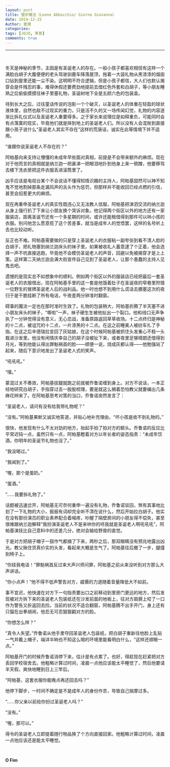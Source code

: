 ```yaml
---
layout: post
title: 壁炉魔法（Leone Abbacchio/ Giorno Giovanna）
date: 2019-12-25
Author: 壹澗
categories: 
tags: [JOJO, 茶茸]
comments: true
--- 
```


***

<br/>

冬天是神秘的季节，主因是有圣诞老人的存在。一般小孩子都喜欢相信有这样一个满脸白胡子大腹便便的老头驾驶驯鹿车降落屋顶，拖着一大袋礼物从黑漆漆的烟囱口钻到屋里还能一尘不染。这明明不符合逻辑，但是小孩子都信，大人们也默认揭穿会是件残忍的事，难得休假还要费劲地提前去借红色外套和白胡子，等小朋友睡熟之后偷偷摸摸往袜子里塞礼物，圣诞树地下全是五颜六色的包装盒。

待到长大之后，过往童话传说的泡影一个个破灭，以圣诞老人的体重在轻盈的球状液体里，自然也敌不过现实的重力，只是活不久的又一场传闻幻觉，礼物的内容逐渐比拆礼仪式以及圣诞老人重要得多。之于家长来说理应是如释重负，可能同时会有点落寞的现实，毕竟他们就是摔到地上的圣诞老人们。所以没有人会混账到直接跟小孩子说什么“圣诞老人其实不存在”这样的荒唐话，诚实在此等情境下并不适用。

“谁跟你说圣诞老人不存在的？”

阿帕基向来支持让懵懂的未成年早些面对真相，前提是不会带来额外的麻烦。现在对于他而言的真相就是纳兰迦一把鼻涕一把眼泪地扑到他身上来一顿蹭，他要移驾去楼下洗衣房把这件衣服丢进滚筒里了。

凶手应该是电视台某个不会说话不懂得知情识趣的主持人，阿帕基固然可以神不知鬼不觉地割掉那条走漏风声的舌头作为惩罚，但那样并不能收回已经点燃的引信，甚至会招惹更大的麻烦。

现在再重申圣诞老人的真实性既违心又无法教人信服，阿帕基把涕泗交流的纳兰迦从身上强行扒了下来让小朋友换个哭诉对象。他记得两个街区以外的地方还有一家服装店，距离圣诞节还有一个多星期的时间，或许还能租借得到那件可以哄小孩的衣服。别问他怎么愿意揽了这个苦差事，就当是成年人的觉悟罢，这样的名号听上去也比较动听。

反正也不难。阿帕基需要做的只是穿上圣诞老人的衣服粘一副夸张到看不清人脸的白胡子，把礼物塞到纳兰迦床头的袜子里。如果被收礼人蓄意逮了个正着，他会选择一声不吭直接逃跑，毕竟他不会模仿圣诞老人的声音，回避以免被揭穿才是上上策。这样第二天纳兰迦会满大街宣传自己见到了圣诞老人，让那个愚蠢的主持人见鬼去吧。

遗憾的是现实总不如想象中的顺利。例如两个街区以外的服装店已经把最后一套圣诞老人的衣服借出，现在阿帕基手里的这一套是他饿着肚子在圣诞夜的窄巷里狩猎一位野生的冒牌圣诞老人后的战利品。他一时也想不到用什么谎话去搪塞这次的夜归于是干脆挂断了所有电话，午夜差两分钟准时翻窗。

碍事的魔法一定也在那时准时生效了。礼物的包装稍大，阿帕基折腾了半天塞不进小朋友床头的袜子，“嘶啦”一声，袜子硬生生被他扯出一个裂口。他和线口无声争执了一分钟觉得没有意义，无心恋战，准备原路返回草草收场。十二点终归是神秘的十二点，被诅咒的十二点，一片漆黑的十二点。在这之前睡美人被纺车扎了手指，在这之后辛德瑞拉变回了灰姑娘，在这个时候阿帕基被抓住头发重心不稳一头栽进沙发里。他没有闲情庆幸自己的胡子没被扯下来，或者夜里足够晴朗还借得到月光，等到他能认得出罪魁祸首的脸——顺便一说，烧成灰都认得——他勉强站了起来，随后下意识地发出了圣诞老人式的笑声。

“吼吼吼。”

“噗。”

蒙混过关不奏效，阿帕基拔腿就跑之前就被乔鲁诺缠到身上。对方不说话，一本正经地研究白胡子，手指穿过去一股股梳理，要是就这么搁着恐怕教父就要编出几条麻花辫来了。在阿帕基思考对策的当口，乔鲁诺突然发言了：

“圣诞老人，请问有没有给我带礼物呢？”

“没有。”阿帕基果断又诚实地答道，并贴心地补充理由，“坏小孩是收不到礼物的。”

很快，他发现有什么不太对劲的地方，抬起手拍了拍对方的额头。乔鲁诺的反应比平常迟钝一点，虽然只有一点，阿帕基瞪着对方以年长者的姿态指责：“未成年饮酒，你明年的圣诞节礼物也没了。”

“我没喝过。”

“我闻到了。”

“喔，那个是蛋奶。”

“蛋酒。”

“……我要拆礼物了。”

话题被迅速岔开，阿帕基无可奈何重申一遍没有礼物，乔鲁诺驳回，煞有其事地比划了一下礼物的大小，振振有词却完全听不清在说什么，然后开始拉白胡子。他实在没有那份演员的职业素养配合着喊疼，吵醒了隔壁房间的小朋友得不偿失，甚至很难跟纳兰迦解释“我扮演圣诞老人不是来哄你的呸我就是圣诞老人啊吼吼吼”，阿帕基演技比自己意料中的还差几分，绝对会输给野兽的直觉。

于是对方把胡子帽子一鼓作气都摘了下来，两秒之后，那双眼睛没有预兆地露出凶光。教父揪住货真价实的头发，看起来大概是生气了。阿帕基往后撤了一步，腿撞到椅子上。

“你挂我电话！”罪魁祸首反过来大声兴师问罪，阿帕基之前从来没听到对方那么大声讲话。

“你小点声！”他不得不低声警告对方，威慑的力道随着音量降低大不如前。

事不宜迟，他快速在对方下一句指责要出口之前移动到里房门更远的地方，然后发现被对方拆下来的圣诞老人包装纸还在沙发前面的地板上，往对方肩膀上咬了一口作为警告又折返回去捡。当前的状况不适合翻窗，阿帕基腾不出手开门，身上还有只猫在出拳胡闹，他忍无可忍狠狠戳对方的脸。

“你想怎么样？”

“真令人失望。”乔鲁诺从他手里夺回圣诞老人包装纸，把白胡子重新往他脸上乱贴一气并戴上帽子，端详半晌也不知这么暗的环境里能看明白什么，“这样还顺眼一点。”

阿帕基开门的时候乔鲁诺消停下来，估计是有点累了。也好，得趁现在赶紧把对方丢回学校宿舍去。他粗略计算过时间，凌晨一点他应该能太平睡觉了，然后他要请半天假，爽快地睡到日上三竿后。

“阿帕基，这套衣服你能晚点再还回去吗？”

他停下脚步，一时间不确定是不是成年人的身份作祟，导致自己揣摩过多。

“……你父亲以前给你扮过圣诞老人吗？”

“没有。”

“喔，那可以。”

得令的圣诞老人立即提着随行物品换了个方向直接回家。他粗略计算过时间，凌晨一点他应该还是能太平睡觉。

<br/>

**O Fim**
